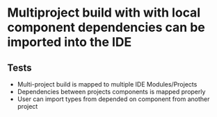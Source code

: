 # Multiproject build with with local component dependencies can be imported into the IDE

## Tests

- Multi-project build is mapped to multiple IDE Modules/Projects
- Dependencies between projects components is mapped properly
- User can import types from depended on component from another project
